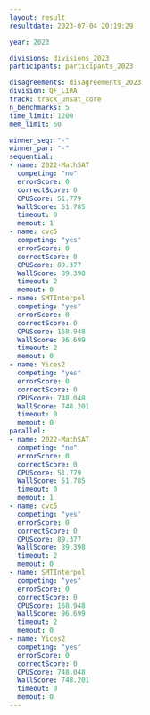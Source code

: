 ```yaml
---
layout: result
resultdate: 2023-07-04 20:19:29

year: 2023

divisions: divisions_2023
participants: participants_2023

disagreements: disagreements_2023
division: QF_LIRA
track: track_unsat_core
n_benchmarks: 5
time_limit: 1200
mem_limit: 60

winner_seq: "-"
winner_par: "-"
sequential:
- name: 2022-MathSAT
  competing: "no"
  errorScore: 0
  correctScore: 0
  CPUScore: 51.779
  WallScore: 51.785
  timeout: 0
  memout: 1
- name: cvc5
  competing: "yes"
  errorScore: 0
  correctScore: 0
  CPUScore: 89.377
  WallScore: 89.398
  timeout: 2
  memout: 0
- name: SMTInterpol
  competing: "yes"
  errorScore: 0
  correctScore: 0
  CPUScore: 168.948
  WallScore: 96.699
  timeout: 2
  memout: 0
- name: Yices2
  competing: "yes"
  errorScore: 0
  correctScore: 0
  CPUScore: 748.048
  WallScore: 748.201
  timeout: 0
  memout: 0
parallel:
- name: 2022-MathSAT
  competing: "no"
  errorScore: 0
  correctScore: 0
  CPUScore: 51.779
  WallScore: 51.785
  timeout: 0
  memout: 1
- name: cvc5
  competing: "yes"
  errorScore: 0
  correctScore: 0
  CPUScore: 89.377
  WallScore: 89.398
  timeout: 2
  memout: 0
- name: SMTInterpol
  competing: "yes"
  errorScore: 0
  correctScore: 0
  CPUScore: 168.948
  WallScore: 96.699
  timeout: 2
  memout: 0
- name: Yices2
  competing: "yes"
  errorScore: 0
  correctScore: 0
  CPUScore: 748.048
  WallScore: 748.201
  timeout: 0
  memout: 0
---
```

